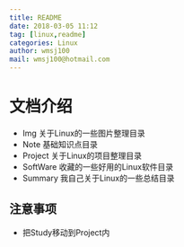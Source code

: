 ```yaml
---
title: README
date: 2018-03-05 11:12
tag: [linux,readme]
categories: Linux
author: wmsj100
mail: wmsj100@hotmail.com
---
```


# 文档介绍
- Img 关于Linux的一些图片整理目录
- Note 基础知识点目录
- Project 关于Linux的项目整理目录
- SoftWare 收藏的一些好用的Linux软件目录
- Summary 我自己关于Linux的一些总结目录

## 注意事项
- 把Study移动到Project内
